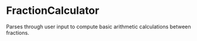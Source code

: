 # FractionCalculator
Parses through user input to compute basic arithmetic calculations between fractions.
